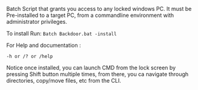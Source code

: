 Batch Script that grants you access to any locked windows PC.
It must be Pre-installed to a target PC, from a commandline environment with administrator privileges.

To install Run:
``Batch
Backdoor.bat -install
``

For Help and documentation :
```Batch
-h or /? or /help
```
Notice once installed, you can launch CMD from the lock screen by pressing Shift button multiple times, from there, you ca navigate through directories, copy/move files, etc from the CLI.
<!--stackedit_data:
eyJoaXN0b3J5IjpbMTIzMzMyMTczNywtMTkwNzY0MTI5OF19
-->
